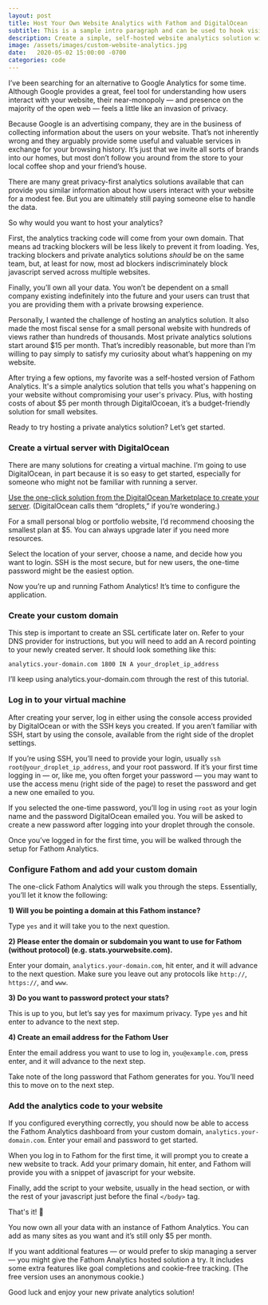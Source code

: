 ```yaml
---
layout: post
title: Host Your Own Website Analytics with Fathom and DigitalOcean
subtitle: This is a sample intro paragraph and can be used to hook visitors into reading your article. You can change the appearance of this by editing the style sheet.
description: Create a simple, self-hosted website analytics solution with Fathom and DigitalOcean.
image: /assets/images/custom-website-analytics.jpg
date:   2020-05-02 15:00:00 -0700
categories: code
---
```


I’ve been searching for an alternative to Google Analytics for some time. Although Google provides a great, feel tool for understanding how users interact with your website, their near-monopoly — and presence on the majority of the open web — feels a little like an invasion of privacy.

Because Google is an advertising company, they are in the business of collecting information about the users on your website. That’s not inherently wrong and they arguably provide some useful and valuable services in exchange for your browsing history. It’s just that we invite all sorts of brands into our homes, but most don’t follow you around from the store to your local coffee shop and your friend’s house.

There are many great privacy-first analytics solutions available that can provide you similar information about how users interact with your website for a modest fee. But you are ultimately still paying someone else to handle the data.

So why would you want to host your analytics?

First, the analytics tracking code will come from your own domain. That means ad tracking blockers will be less likely to prevent it from loading. Yes, tracking blockers and private analytics solutions _should_ be on the same team, but, at least for now, most ad blockers indiscriminately block javascript served across multiple websites.

Finally, you’ll own all your data. You won’t be dependent on a small company existing indefinitely into the future and your users can trust that you are providing them with a private browsing experience.

Personally, I wanted the challenge of hosting an analytics solution. It also made the most fiscal sense for a small personal website with hundreds of views rather than hundreds of thousands. Most private analytics solutions start around $15 per month. That’s incredibly reasonable, but more than I’m willing to pay simply to satisfy my curiosity about what’s happening on my website.

After trying a few options, my favorite was a self-hosted version of Fathom Analytics. It's a simple analytics solution that tells you what's happening on your website without compromising your user's privacy. Plus, with hosting costs of about $5 per month through DigitalOcoean, it’s a budget-friendly solution for small websites.

Ready to try hosting a private analytics solution? Let’s get started.

### Create a virtual server with DigitalOcean

There are many solutions for creating a virtual machine. I’m going to use DigitalOcean, in part because it is so easy to get started, especially for someone who might not be familiar with running a server.

[Use the one-click solution from the DigitalOcean Marketplace to create your server](https://do.co/2sUXaB9). (DigitalOcean calls them “droplets,” if you’re wondering.)

For a small personal blog or portfolio website, I’d recommend choosing the smallest plan at $5. You can always upgrade later if you need more resources.

Select the location of your server, choose a name, and decide how you want to login. SSH is the most secure, but for new users, the one-time password might be the easiest option.

Now you’re up and running Fathom Analytics! It’s time to configure the application.

### Create your custom domain

This step is important to create an SSL certificate later on. Refer to your DNS provider for instructions, but you will need to add an A record pointing to your newly created server. It should look something like this:

	analytics.your-domain.com 1800 IN A your_droplet_ip_address

I’ll keep using analytics.your-domain.com through the rest of this tutorial.

### Log in to your virtual machine

After creating your server, log in either using the console access provided by DigitalOcean or with the SSH keys you created. If you aren’t familiar with SSH, start by using the console, available from the right side of the droplet settings.

If you’re using SSH, you’ll need to provide your login, usually `ssh root@your_droplet_ip_address`, and your root password. If it’s your first time logging in — or, like me, you often forget your password — you may want to use the access menu (right side of the page) to reset the password and get a new one emailed to you.

If you selected the one-time password, you’ll log in using `root` as your login name and the password DigitalOcean emailed you. You will be asked to create a new password after logging into your droplet through the console.

Once you’ve logged in for the first time, you will be walked through the setup for Fathom Analytics.

### Configure Fathom and add your custom domain

The one-click Fathom Analytics will walk you through the steps. Essentially, you’ll let it know the following:

**1) Will you be pointing a domain at this Fathom instance?**

Type `yes` and it will take you to the next question.

**2) Please enter the domain or subdomain you want to use for Fathom (without protocol) (e.g. stats.yourwebsite.com).**

Enter your domain, `analytics.your-domain.com`, hit enter, and it will advance to the next question. Make sure you leave out any protocols like `http://`, `https://`, and `www`.

**3) Do you want to password protect your stats?**

This is up to you, but let’s say yes for maximum privacy. Type `yes` and hit enter to advance to the next step.

**4) Create an email address for the Fathom User**

Enter the email address you want to use to log in, `you@example.com`, press enter, and it will advance to the next step.

Take note of the long password that Fathom generates for you. You’ll need this to move on to the next step.

### Add the analytics code to your website

If you configured everything correctly, you should now be able to access the Fathom Analytics dashboard from your custom domain, `analytics.your-domain.com`. Enter your email and password to get started.

When you log in to Fathom for the first time, it will prompt you to create a new website to track. Add your primary domain, hit enter, and Fathom will provide you with a snippet of javascript for your website.

Finally, add the script to your website, usually in the head section, or with the rest of your javascript just before the final `</body>` tag.

That's it! 👏

You now own all your data with an instance of Fathom Analytics. You can add as many sites as you want and it’s still only $5 per month.

If you want additional features — or would prefer to skip managing a server — you might give the Fathom Analytics hosted solution a try. It includes some extra features like goal completions and cookie-free tracking. (The free version uses an anonymous cookie.)

Good luck and enjoy your new private analytics solution!

